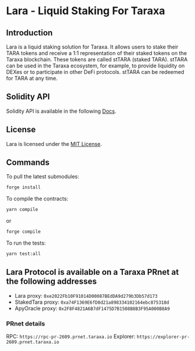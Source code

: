 # Lara - Liquid Staking For Taraxa

## Introduction

Lara is a liquid staking solution for Taraxa. It allows users to stake their TARA tokens and receive a 1:1 representation of their staked tokens on the Taraxa blockchain. These tokens are called stTARA (staked TARA). stTARA can be used in the Taraxa ecosystem, for example, to provide liquidity on DEXes or to participate in other DeFi protocols. stTARA can be redeemed for TARA at any time.

## Solidity API

Solidity API is available in the following [Docs](docs/index.md).

## License

Lara is licensed under the [MIT License](LICENSE).

## Commands

To pull the latest submodules:

```bash
forge install
```

To compile the contracts:

```bash
yarn compile
```

or

```bash
forge compile
```

To run the tests:

```bash
yarn test:all
```

## Lara Protocol is available on a Taraxa PRnet at the following addresses

- Lara proxy: `0xe2022Fb10F91014D00087BEdDA9d279b3Db57d173`
- StakedTara proxy: `0xa74F1369E6fD8d21a898334102164ebc875318d`
- ApyOracle proxy: `0x2F8F4821A6B7dF1475D7B1508B8B3F95A000B8A9`

### PRnet details

RPC: `https://rpc-pr-2609.prnet.taraxa.io`
Explorer: `https://explorer-pr-2609.prnet.taraxa.io`
